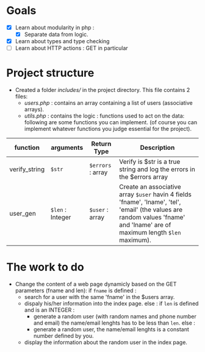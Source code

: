 # Goals
- [X] Learn about modularity in php : 
    - [X] Separate data from logic.
- [X] Learn about types and type checking
- [ ] Learn about HTTP actions : GET in particular

# Project structure
- Created a folder *includes/* in the project directory. This file contains 2 files:
    - *users.php* : contains an array containing a list of users (associative arrays).
    - *utils.php* : contains the logic : functions used to act on the data: following are some functions you can implement. (of course you can implement whatever functions you judge essential for the project).
    
function | arguments | Return Type | Description
---------|-----------|-------------|------------
verify_string | `$str` | `$errors` : array | Verify is $str is a true string and log the errors in the $errors array
user_gen | `$len` : Integer | `$user` : array | Create an associative array `$user` havin 4 fields 'fname', 'lname', 'tel', 'email' (the values are random values 'fname' and 'lname' are of maximum length `$len` maximum).

# The work to do
- Change the content of a web page dynamicly based on the GET parameters (fname and len):
if `fname` is defined :
    - search for a user with the same 'fname' in the $users array.
    - dispaly his/her information into the index page.
else :
    if `len` is defined and is an INTEGER :
        - generate a random user (with random names and phone number and email) the name/email lenghts has to be less than `len`.
    else : 
        - generate a random user, the name/email lenghts is a constant number defined by you.
    - display the information about the random user in the index page.
